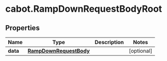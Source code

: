 # cabot.RampDownRequestBodyRoot

## Properties

Name | Type | Description | Notes
------------ | ------------- | ------------- | -------------
**data** | [**RampDownRequestBody**](RampDownRequestBody.md) |  | [optional] 


